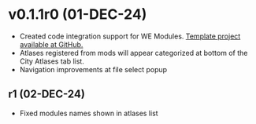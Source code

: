 #  v0.1.1r0 (01-DEC-24)
- Created code integration support for WE Modules. [Template project available at GitHub.](https://github.com/klyte45/CS2-WEModuleTemplate)
- Atlases registered from mods will appear categorized at bottom of the City Atlases tab list.
- Navigation improvements at file select popup

## r1 (02-DEC-24)
- Fixed modules names shown in atlases list